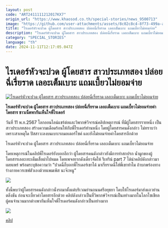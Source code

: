 ```yaml
---
layout: post
code: "ART2411111212017KX7"
origin_url: "https://www.khaosod.co.th/special-stories/news_9500713"
image: "https://github.com/user-attachments/assets/8c02c8c4-8f73-499a-acb3-bb79cc255a5c"
title: "ไรเดอร์หัวจะปวด ผู้โดยสาร สาวประเภทสอง ปล่อยฉี่เรี่ยราด เลอะเต็มเบาะ แถมเบี้ยวไม่ยอมจ่าย"
description: "ไรเดอร์หัวจะปวด ผู้โดยสาร สาวประเภทสอง ปล่อยฉี่เรี่ยราด เลอะเต็มเบาะ แถมเบี้ยวไม่ยอมจ่ายค่าโดยสาร ชาวเน็ตพากันเห็นใจพี่ไรเดอร์ "
category: "SPECIAL_STORIES"
language: "th"
date: 2024-11-11T12:17:05.047Z
---
```


# ไรเดอร์หัวจะปวด ผู้โดยสาร สาวประเภทสอง ปล่อยฉี่เรี่ยราด เลอะเต็มเบาะ แถมเบี้ยวไม่ยอมจ่าย

[![ไรเดอร์หัวจะปวด ผู้โดยสาร สาวประเภทสอง ปล่อยฉี่เรี่ยราด เลอะเต็มเบาะ แถมเบี้ยวไม่ยอมจ่าย](https://www.khaosod.co.th/wpapp/uploads/2024/11/rider3.jpg "ไรเดอร์หัวจะปวด ผู้โดยสาร สาวประเภทสอง ปล่อยฉี่เรี่ยราด เลอะเต็มเบาะ แถมเบี้ยวไม่ยอมจ่าย")](https://www.khaosod.co.th/wpapp/uploads/2024/11/rider3.jpg)

**ไรเดอร์หัวจะปวด ผู้โดยสาร สาวประเภทสอง ปล่อยฉี่เรี่ยราด เลอะเต็มเบาะ แถมเบี้ยวไม่ยอมจ่ายค่าโดยสาร ชาวเน็ตพากันเห็นใจพี่ไรเดอร์**

วันที่ 11 พ.ย.2567 โลกออนไลน์แชร์ต่อและวิพากษ์วิจารณ์คลิปเหตุการณ์ ที่มีผู้โดยสารรายหนึ่ง เป็นสาวประเภทสอง สร้างความเดือดร้อนให้กับพี่ไรเดอร์ท่านหนึ่ง โดยผู้โดยสารคนดังกล่าว ไม่ทราบว่าเพราะสาเหตุใด ปัสสาวะลงบนเบาะรถมอเตอร์ไซค์ และยังไม่ยอมจ่ายค่าโดยสารอีกด้วย

ไรเดอร์หัวจะปวด ผู้โดยสาร สาวประเภทสอง ปล่อยฉี่เรี่ยราด เลอะเต็มเบาะ แถมเบี้ยวไม่ยอมจ่าย

โดยเหตุการณ์ในคลิปพี่ไรเดอร์ยังบอกอีกว่า ผู้โดยสารคนดังกล่าวยังมีการทำสกปรก น้ำมูกของผู้โดยสารเลอะเทะเต็มเสื่อผ่าไปหมด โดยเพจอยากดังเดี๋ยวจัดให้ รีเทริน์ part 7 ได้นำคลิปดังกล่าวมาเผยแพร่ พร้อมระบุข้อความว่า “ปวดฉี่ก็บอกพี่ไรเดอร์เขาได้ มาเรี่ยราดฉี่ใส่พี่เขาทำไม ถ้าบกพร่องทางร่างกายควรเซฟตัวเองด้วยแพมเพิส นะจ๊ะหนู”

[![](https://www.khaosod.co.th/wpapp/uploads/2024/11/rider4.jpg)](https://www.khaosod.co.th/wpapp/uploads/2024/11/rider4.jpg)

ทั้งนี้พบว่าผู้โดยสารคนดังกล่าวนั่งรถมาตั้งแต่บริเวณย่านถนนศรีอยุธยา โดบให้ไรเดอร์มาส่งแถวย่านตลิ่งชัน ก่อนจะเบี้ยวค่าโดยสารอีกด้วย คลิปดังกล่าวเป็นที่วิพากษ์วิจารณ์เป็นอย่างมากในโลกโซเชียล ผู้คนจำนวนมากต่างพากันเห็นใจพี่ไรเดอร์คนดังกล่าวเป็นอย่างมาก

[![](https://www.khaosod.co.th/wpapp/uploads/2024/11/rider6.jpg)](https://www.khaosod.co.th/wpapp/uploads/2024/11/rider6.jpg)

[คลิป](https://www.facebook.com/100085604840339/videos/569206222285612)